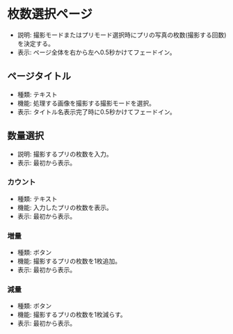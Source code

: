 # 枚数選択ページ
- 説明: 撮影モードまたはプリモード選択時にプリの写真の枚数(撮影する回数)を決定する。
- 表示: ページ全体を右から左へ0.5秒かけてフェードイン。

## ページタイトル
- 種類: テキスト
- 機能: 処理する画像を撮影する撮影モードを選択。
- 表示: タイトル名表示完了時に0.5秒かけてフェードイン。

## 数量選択
- 説明: 撮影するプリの枚数を入力。
- 表示: 最初から表示。

### カウント
-  種類: テキスト
-  機能: 入力したプリの枚数を表示。
-  表示: 最初から表示。

### 増量
-  種類: ボタン
-  機能: 撮影するプリの枚数を1枚追加。
-  表示: 最初から表示。

### 減量
-  種類: ボタン
-  機能: 撮影するプリの枚数を1枚減らす。
-  表示: 最初から表示。